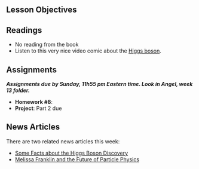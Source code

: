 Lesson Objectives
-----------------

Readings
--------

- No reading from the book
- Listen to this very nice video comic about the [Higgs boson](http://www.phdcomics.com/comics.php?f=1489).

Assignments
-----------

_**Assignments due by Sunday, 11h55 pm Eastern time. Look in Angel, week 13 folder.**_

- **Homework #8**:
- **Project**: Part 2 due

News Articles
-------------

There are two related news articles this week:

- [Some Facts about the Higgs Boson Discovery](http://idealab.talkingpointsmemo.com/2013/03/why-the-discovery-of-the-higgs-boson-is-such-a-big-deal.php)
- [Melissa Franklin and the Future of Particle Physics](http://news.nationalpost.com/2012/12/28/higgs-boson-discovery-may-signal-the-worlds-last-physics-experiment/)